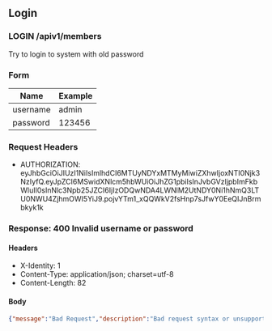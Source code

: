 ## Login

### LOGIN /apiv1/members

Try to login to system with old password

### Form

Name | Example
--- | ---
username | admin
password | 123456

### Request Headers

* AUTHORIZATION: eyJhbGciOiJIUzI1NiIsImlhdCI6MTUyNDYxMTMyMiwiZXhwIjoxNTI0Njk3NzIyfQ.eyJpZCI6MSwidXNlcm5hbWUiOiJhZG1pbiIsInJvbGVzIjpbImFkbWluIl0sInNlc3Npb25JZCI6IjIzODQwNDA4LWNlM2UtNDY0Ni1hNmQ3LTU0NWU4ZjhmOWI5YiJ9.pojvYTm1_xQQWkV2fsHnp7sJfwY0EeQIJnBrmbkyk1k

### Response: 400 Invalid username or password

#### Headers

* X-Identity: 1
* Content-Type: application/json; charset=utf-8
* Content-Length: 82

#### Body

```json
{"message":"Bad Request","description":"Bad request syntax or unsupported method"}
```

